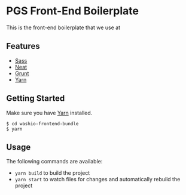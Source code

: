 # PGS Front-End Boilerplate

This is the front-end boilerplate that we use at

## Features

- [Sass](http://sass-lang.com/)
- [Neat](https://neat.bourbon.io/)
- [Grunt](http://gruntjs.com/)
- [Yarn](https://yarnpkg.com/)

## Getting Started

Make sure you have [Yarn](https://yarnpkg.com/) installed.

```
$ cd washio-frontend-bundle
$ yarn
```

## Usage

The following commands are available:

- `yarn build` to build the project
- `yarn start` to watch files for changes and automatically rebuild the project
